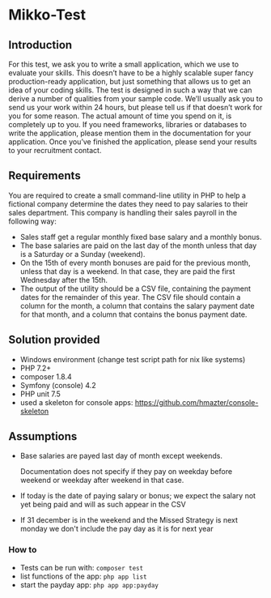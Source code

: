   Mikko-Test
==============

## Introduction

For this test, we ask you to write a small application, which we use to evaluate your skills. This doesn’t 
have to be a highly scalable super fancy production-ready application, but just something that allows us 
to get an idea of your coding skills. The test is designed in such a way that we can derive a number of 
qualities from your sample code. 
We’ll usually ask you to send us your work within 24 hours, but please tell us if that doesn’t work for you 
for some reason. The actual amount of time you spend on it, is completely up to you. If you need 
frameworks, libraries or databases to write the application, please mention them in the documentation 
for your application.
Once you’ve finished the application, please send your results to your recruitment contact.

## Requirements

You are required to create a small command-line utility in PHP to help a fictional company determine 
the dates they need to pay salaries to their sales department.
This company is handling their sales payroll in the following way:
* Sales staff get a regular monthly fixed base salary and a monthly bonus.
* The base salaries are paid on the last day of the month unless that day is a Saturday or a Sunday 
(weekend).
* On the 15th of every month bonuses are paid for the previous month, unless that day is a 
weekend. In that case, they are paid the first Wednesday after the 15th.
* The output of the utility should be a CSV file, containing the payment dates for the remainder of 
this year. The CSV file should contain a column for the month, a column that contains the salary 
payment date for that month, and a column that contains the bonus payment date. 

## Solution provided

* Windows environment (change test script path for nix like systems)
* PHP 7.2+
* composer 1.8.4
* Symfony (console) 4.2
* PHP unit 7.5
* used a skeleton for console apps: https://github.com/hmazter/console-skeleton

## Assumptions

* Base salaries are payed last day of month except weekends. 
  
  Documentation does not specify if they pay on weekday before weekend or weekday after weekend in that case.
  
* If today is the date of paying salary or bonus; we expect the salary not yet being paid and will as such appear in the CSV  

* If 31 december is in the weekend and the Missed Strategy is next monday we don't include the pay day as it is for next year  

### How to

* Tests can be run with: ```composer test```
* list functions of the app: ```php app list```
* start the payday app: ```php app app:payday```

